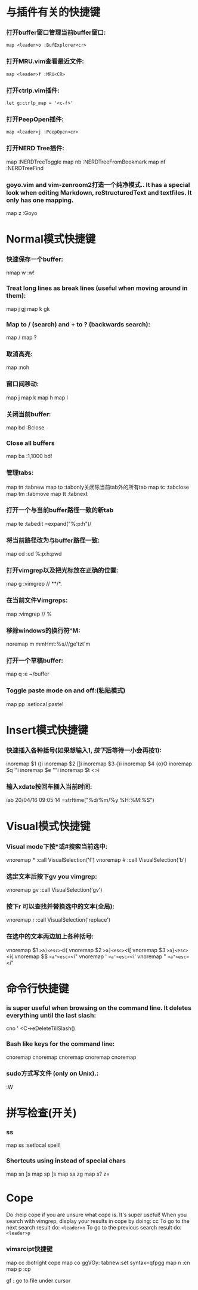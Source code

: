 # 与插件有关的快捷键

### 打开buffer窗口管理当前buffer窗口:
    map <leader>o :BufExplorer<cr>

### 打开MRU.vim查看最近文件:
    map <leader>f :MRU<CR>

### 打开ctrlp.vim插件:
    let g:ctrlp_map = '<c-f>'

### 打开PeepOpen插件:
    map <leader>j :PeepOpen<cr>

### 打开NERD Tree插件:
map <F2> :NERDTreeToggle<cr>
map <leader>nb :NERDTreeFromBookmark 
map <leader>nf :NERDTreeFind<cr>

### goyo.vim and vim-zenroom2打造一个纯净模式.. It has a special look when editing Markdown, reStructuredText and textfiles. It only has one mapping.
map <leader>z :Goyo<cr>

# Normal模式快捷键

### 快速保存一个buffer:
nmap <leader>w :w!<cr>

### Treat long lines as break lines (useful when moving around in them):
map j gj
map k gk

### Map <Space> to / (search) and <Ctrl>+<Space> to ? (backwards search):
map <space> /
map <c-space> ?

### 取消高亮<leader><cr>:
map <silent> <leader><cr> :noh<cr>

### 窗口间移动:
map <C-j> <C-W>j
map <C-k> <C-W>k
map <C-h> <C-W>h
map <C-l> <C-W>l

### 关闭当前buffer:
map <leader>bd :Bclose<cr>

### Close all buffers
map <leader>ba :1,1000 bd!<cr>

### 管理tabs:
map <leader>tn :tabnew<cr>
map <leader>to :tabonly<cr>关闭除当前tab外的所有tab
map <leader>tc :tabclose<cr>
map <leader>tm :tabmove
map <silent> <leader>tt :tabnext<CR>

### 打开一个与当前buffer路径一致的新tab
map <leader>te :tabedit <c-r>=expand("%:p:h")<cr>/

### 将当前路径改为与buffer路径一致:
map <leader>cd :cd %:p:h<cr>:pwd<cr>

### 打开vimgrep以及把光标放在正确的位置:
map <leader>g :vimgrep // **/*.<left><left><left><left><left><left><left>

### 在当前文件Vimgreps:
map <leader><space> :vimgrep // <C-R>%<C-A><right><right><right><right><right><right><right><right><right>

### 移除windows的换行符^M:
noremap <leader>m mmHmt:%s/<C-V><cr>//ge<cr>'tzt'm

### 打开一个草稿buffer:
map <leader>q :e ~/buffer<cr>

### Toggle paste mode on and off:(粘贴模式)
map <leader>pp :setlocal paste!<cr>

# Insert模式快捷键

### 快速插入各种括号(如果想输入$1,按下$后等待一小会再按1):
inoremap $1 ()<esc>i
inoremap $2 []<esc>i
inoremap $3 {}<esc>i
inoremap $4 {<esc>o}<esc>O
inoremap $q ''<esc>i
inoremap $e ""<esc>i
inoremap $t <><esc>i

### 输入xdate按回车插入当前时间:
iab 20/04/16 09:05:14 <c-r>=strftime("%d/%m/%y %H:%M:%S")<cr>
 
# Visual模式快捷键
     
### Visual mode下按*或#搜索当前选中:
vnoremap <silent> * :call VisualSelection('f')<CR>
vnoremap <silent> # :call VisualSelection('b')<CR>
     
### 选定文本后按下gv you vimgrep:
vnoremap <silent> gv :call VisualSelection('gv')<CR>
     
### 按下<leader>r 可以查找并替换选中的文本(全局):
vnoremap <silent> <leader>r :call VisualSelection('replace')<CR>
     
### 在选中的文本两边加上各种括号:
vnoremap $1 <esc>`>a)<esc>`<i(<esc>
vnoremap $2 <esc>`>a]<esc>`<i[<esc>
vnoremap $3 <esc>`>a}<esc>`<i{<esc>
vnoremap $$ <esc>`>a"<esc>`<i"<esc>
vnoremap ' <esc>`>a'<esc>`<i'<esc>
vnoremap " <esc>`>a"<esc>`<i"<esc>
     
# 命令行快捷键
     
### is super useful when browsing on the command line. It deletes everything until the last slash:
cno ' <C-\>eDeleteTillSlash()<cr>
     
### Bash like keys for the command line:
cnoremap <C-A>      <Home>
cnoremap <C-E>      <End>
cnoremap <C-K>      <C-U>
cnoremap <C-P> <Up>
cnoremap <C-N> <Down>
     
### sudo方式写文件 (only on Unix).:
:W 

# 拼写检查(开关)

### <leader>ss
map <leader>ss :setlocal spell!<cr>
     
### Shortcuts using <leader> instead of special chars
map <leader>sn ]s
map <leader>sp [s
map <leader>sa zg
map <leader>s? z=
     
# Cope
     
Do :help cope if you are unsure what cope is. It's super useful!
When you search with vimgrep, display your results in cope by doing: <leader>cc
To go to the next search result do: `<leader>n`
To go to the previous search result do: `<leader>p`

### vimsrcipt快捷键

map <leader>cc :botright cope<cr>
map <leader>co ggVGy:  tabnew<cr>:set syntax=qf<cr>pgg
map <leader>n :cn<cr>
map <leader>p :cp<cr>

gf : go to file under cursor

